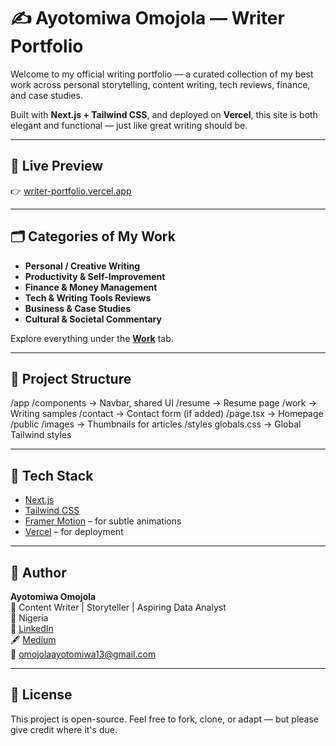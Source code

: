 # ✍️ Ayotomiwa Omojola — Writer Portfolio

Welcome to my official writing portfolio — a curated collection of my best work across personal storytelling, content writing, tech reviews, finance, and case studies.

Built with **Next.js + Tailwind CSS**, and deployed on **Vercel**, this site is both elegant and functional — just like great writing should be.

---

## 🔗 Live Preview

👉 [writer-portfolio.vercel.app](https://writer-portfolio-evpe.vercel.app/)

---

## 🗂️ Categories of My Work

- **Personal / Creative Writing**
- **Productivity & Self-Improvement**
- **Finance & Money Management**
- **Tech & Writing Tools Reviews**
- **Business & Case Studies**
- **Cultural & Societal Commentary**

Explore everything under the **[Work](https://writer-portfolio-evpe.vercel.app/work)** tab.

---

## 📁 Project Structure

/app
/components → Navbar, shared UI
/resume → Resume page
/work → Writing samples
/contact → Contact form (if added)
/page.tsx → Homepage
/public
/images → Thumbnails for articles
/styles
globals.css → Global Tailwind styles

---

## 🚀 Tech Stack

- [Next.js](https://nextjs.org/)
- [Tailwind CSS](https://tailwindcss.com/)
- [Framer Motion](https://www.framer.com/motion/) – for subtle animations
- [Vercel](https://vercel.com/) – for deployment

---

## 🧠 Author

**Ayotomiwa Omojola**  
🎯 Content Writer | Storyteller | Aspiring Data Analyst  
📍 Nigeria  
🔗 [LinkedIn](https://www.linkedin.com/in/ayotomiwa-omojola-89732932a/)  
🖋️ [Medium](https://medium.com/@omojolaayotomiwa13)  
📩 omojolaayotomiwa13@gmail.com  

---

## 📝 License

This project is open-source. Feel free to fork, clone, or adapt — but please give credit where it's due.
